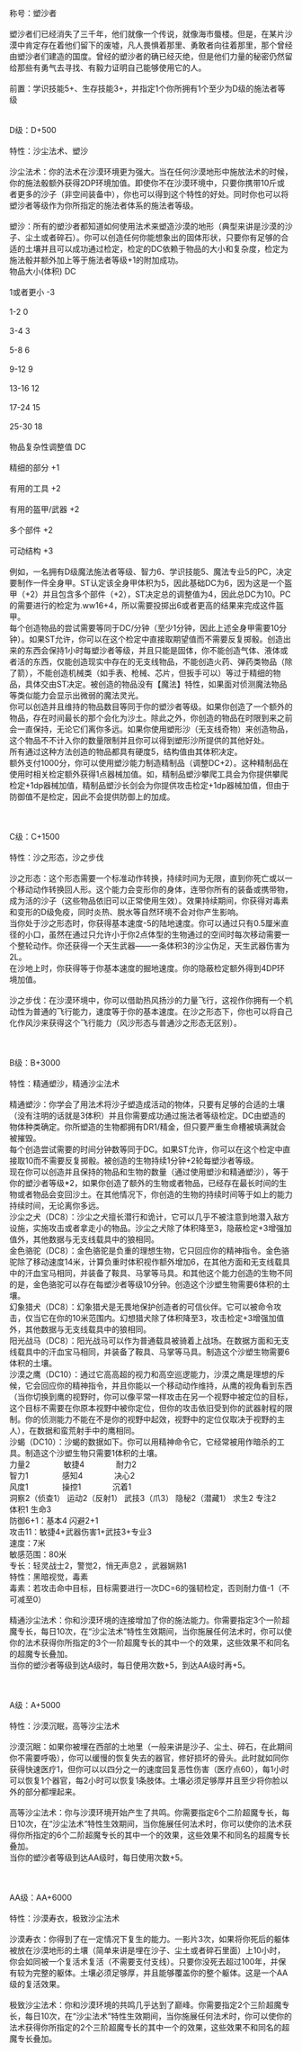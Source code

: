 <title>塑沙者</title>
<meta name="GENERATOR" content="WinCHM">
<meta http-equiv="Content-Type" content="text/html; charset=gb2312">
<br>称号：塑沙者
<br>
<br>塑沙者们已经消失了三千年，他们就像一个传说，就像海市蜃楼。但是，在某片沙漠中肯定存在着他们留下的废墟，凡人畏惧着那里、勇敢者向往着那里，那个曾经由塑沙者们建造的国度。曾经的塑沙者的确已经灭绝，但是他们力量的秘密仍然留给那些有勇气去寻找、有毅力证明自己能够使用它的人。
<br>
<br>前置：学识技能5+、生存技能3+，并指定1个你所拥有1个至少为D级的施法者等级
<br>
<br>
<br>D级：D+500
<br>
<br>特性：沙尘法术、塑沙
<br>
<br>沙尘法术：你的法术在沙漠环境更为强大。当在任何沙漠地形中施放法术的时候，你的施法骰额外获得2DP环境加值。即使你不在沙漠环境中，只要你携带10斤或者更多的沙子（非空间装备中），你也可以得到这个特性的好处。同时你也可以将塑沙者等级作为你所指定的施法者体系的施法者等级。
<br>
<br>塑沙：所有的塑沙者都知道如何使用法术来塑造沙漠的地形（典型来讲是沙漠的沙子、尘土或者碎石）。你可以创造任何你能想象出的固体形状，只要你有足够的合适的土壤并且可以成功通过检定，检定的DC依赖于物品的大小和复杂度，检定为施法骰并额外加上等于施法者等级+1的附加成功。
<br>物品大小(体积)  DC
<br>
<br>1或者更小       -3
<br>
<br>1-2              0
<br>
<br>3-4              3
<br>
<br>5-8              6
<br>
<br>9-12             9
<br>
<br>13-16            12
<br>
<br>17-24            15
<br>
<br>25-30            18
<br>
<br>物品复杂性调整值    DC
<br>
<br>精细的部分          +1
<br>
<br>有用的工具          +2
<br>
<br>有用的盔甲/武器     +2
<br>
<br>多个部件            +2
<br>
<br>可动结构            +3
<br>
<br>例如，一名拥有D级魔法施法者等级、智力6、学识技能5、魔法专业5的PC，决定要制作一件全身甲。ST认定该全身甲体积为5，因此基础DC为6，因为这是一个盔甲（+2）并且包含多个部件（+2），ST决定总的调整值为4，因此总DC为10。PC的需要进行的检定为.ww16+4，所以需要投掷出6或者更高的结果来完成这件盔甲。
<br>每个创造物品的尝试需要等同于DC/分钟（至少1分钟，因此上述全身甲需要10分钟）。如果ST允许，你可以在这个检定中直接取期望值而不需要反复掷骰。创造出来的东西会保持1小时每塑沙者等级，并且只能是固体，你不能创造气体、液体或者活的东西，仅能创造现实中存在的无支线物品，不能创造火药、弹药类物品（除了箭），不能创造机械类（如手表、枪械、芯片，但扳手可以）等过于精细的物品，具体交由ST决定。被创造的物品没有【魔法】特性，如果面对侦测魔法物品等类似能力会显示出微弱的魔法灵光。
<br>你可以创造并且维持的物品数目等同于你的塑沙者等级。如果你创造了一个额外的物品，存在时间最长的那个会化为沙土。除此之外，你创造的物品在时限到来之前会一直保持，无论它们离你多远。如果你使用塑形沙（无支线奇物）来创造物品，这个物品不不计入你的数量限制并且你可以得到塑形沙所提供的其他好处。
<br>所有通过这种方法创造的物品都具有硬度5，结构值由其体积决定。
<br>额外支付1000分，你可以使用塑沙能力制造精制品（调整DC+2）。这种精制品在使用时相关检定额外获得1点器械加值。如，精制品塑沙攀爬工具会为你提供攀爬检定+1dp器械加值，精制品塑沙长剑会为你提供攻击检定+1dp器械加值，但由于防御值不是检定，因此不会提供防御上的加成。
<br>
<br>
<br>
<br>C级：C+1500
<br>
<br>特性：沙之形态，沙之步伐
<br>
<br>沙之形态：这个形态需要一个标准动作转换，持续时间为无限，直到你死亡或以一个移动动作转换回人形。这个能力会变形你的身体，连带你所有的装备或携带物，成为活的沙子（这些物品依旧可以正常使用生效）。效果持续期间，你获得对毒素和变形的D级免疫，同时炎热、脱水等自然环境不会对你产生影响。
<br>当你处于沙之形态时，你获得基本速度-5的陆地速度。你可以通过只有0.5厘米直径的小口，虽然在通过只允许小于你2点体型的生物通过的空间时每次移动需要一个整轮动作。你还获得一个天生武器——一条体积3的沙尘伪足，天生武器伤害为2L。
<br>在沙地上时，你获得等于你基本速度的掘地速度。你的隐蔽检定额外得到4DP环境加值。
<br>
<br>沙之步伐：在沙漠环境中，你可以借助热风扬沙的力量飞行，这视作你拥有一个机动性为普通的飞行能力，速度等于你的基本速度。在沙之形态下，你也可以将自己化作风沙来获得这个飞行能力（风沙形态与普通沙之形态无区别）。
<br>
<br>
<br>
<br>B级：B+3000
<br>
<br>特性：精通塑沙，精通沙尘法术
<br>
<br>精通塑沙：你学会了用法术将沙子塑造成活动的物体，只要有足够的合适的土壤（没有注明的话就是3体积）并且你需要成功通过施法者等级检定。DC由塑造的物体种类确定。你所塑造的生物都拥有DR1/精金，但只要严重生命槽被填满就会被摧毁。
<br>每个创造尝试需要的时间分钟数等同于DC。如果ST允许，你可以在这个检定中直接取10而不需要反复掷骰。被创造的生物持续1分钟+2轮每塑沙者等级。
<br>现在你可以创造并且保持的物品和生物的数量（通过使用塑沙和精通塑沙），等于你的塑沙者等级*2，如果你创造了额外的生物或者物品，已经存在最长时间的生物或者物品会变回沙土。在其他情况下，你创造的生物的持续时间等于如上的能力持续时间，无论离你多远。
<br>沙尘之犬（DC8）：沙尘之犬擅长潜行和诡计，它可以几乎不被注意到地潜入敌方设施，实施攻击或者拿走小的物品。沙尘之犬除了体积降至3，隐蔽检定+3增强加值外，其他数据与无支线载具中的狼相同。
<br>金色骆驼（DC8）：金色骆驼是负重的理想生物，它只回应你的精神指令。金色骆驼除了移动速度14米，计算负重时体积视作额外增加6，在其他方面和无支线载具中的汗血宝马相同，并装备了鞍具、马掌等马具。和其他这个能力创造的生物不同的是，金色骆驼可以存在每塑沙者等级10分钟。创造这个沙塑生物需要6体积的土壤。
<br>幻象猎犬（DC8）：幻象猎犬是无畏地保护创造者的可信伙伴。它可以被命令攻击，仅当它在你的10米范围内。幻想猎犬除了体积降至3，攻击检定+3增强加值外，其他数据与无支线载具中的狼相同。
<br>阳光战马（DC8）：阳光战马可以作为普通载具被骑着上战场。在数据方面和无支线载具中的汗血宝马相同，并装备了鞍具、马掌等马具。制造这个沙塑生物需要6体积的土壤。
<br>沙漠之鹰（DC10）：通过它高高超的视力和高空巡逻能力，沙漠之鹰是理想的斥候，它会回应你的精神指令，并且你能以一个移动动作维持，从鹰的视角看到东西（当你切换到鹰的视野时，你可以像平常一样攻击在另一个视野中被定位的目标，这个目标不需要在你原本视野中被你定位，但你的攻击依旧受到你的武器射程的限制。你的侦测能力不能在不是你的视野中起效，视野中的定位仅取决于视野的主人），在数据和蛮荒射手中的鹰相同。
<br>沙蝎（DC10）：沙蝎的数据如下。你可以用精神命令它，它经常被用作暗杀的工具。制造这个沙塑生物只需要1体积的土壤。
<br>力量2　　　　 敏捷4　　　　耐力2　　 
<br>智力1　　　　 感知4　　　　决心2　　　　　　　　　　　　　　 
<br>风度1　　　　 操控1　　　　沉着1 
<br>洞察2（侦查1） 运动2（反射1） 武技3（爪3） 隐秘2（潜藏1） 求生2 专注2 
<br>体积1 生命3 
<br>防御6+1：基本4 闪避2+1 
<br>攻击11：敏捷4+武器伤害1+武技3+专业3 
<br>速度：7米
<br>敏感范围：80米 
<br>专长：轻灵战士2，警觉2，悄无声息2 ，武器娴熟1 
<br>特性：黑暗视觉，毒素
<br>毒素：若攻击命中目标，目标需要进行一次DC=6的强韧检定，否则耐力值-1（不可减至0）
<br>
<br>精通沙尘法术：你和沙漠环境的连接增加了你的施法能力。你需要指定3个一阶超魔专长，每日10次，在“沙尘法术”特性生效期间，当你施展任何法术时，你可以使你的法术获得你所指定的3个一阶超魔专长的其中一个的效果，这些效果不和同名的超魔专长叠加。
<br>当你的塑沙者等级到达A级时，每日使用次数+5，到达AA级时再+5。
<br>
<br>
<br>
<br>A级：A+5000 
<br>
<br>特性：沙漠沉眠，高等沙尘法术
<br>
<br>沙漠沉眠：如果你被埋在西部的土地里（一般来讲是沙子、尘土、碎石，在此期间你不需要呼吸），你可以缓慢的恢复失去的器官，修好损坏的骨头。此时就如同你获得快速医疗1，但你可以以四分之一的速度回复恶性伤害（医疗点60），每1小时可以恢复1个器官，每2小时可以恢复1条肢体。土壤必须足够厚并且至少将你脸以外的部分都埋起来。
<br>
<br>高等沙尘法术：你与沙漠环境开始产生了共鸣。你需要指定6个二阶超魔专长，每日10次，在“沙尘法术”特性生效期间，当你施展任何法术时，你可以使你的法术获得你所指定的6个二阶超魔专长的其中一个的效果，这些效果不和同名的超魔专长叠加。
<br>当你的塑沙者等级到达AA级时，每日使用次数+5。
<br>
<br>
<br>
<br>AA级：AA+6000
<br>
<br>特性：沙漠寿衣，极致沙尘法术
<br>
<br>沙漠寿衣：你得到了在一定情况下复生的能力。一影片3次，如果将你死后的躯体被放在沙漠地形的土壤（简单来讲是埋在沙子、尘土或者碎石里面）上10小时，你会如同被一个复活术复活（不需要支付支线）。只要你没死去超过100年，并保有较为完整的躯体。土壤必须足够厚，并且能够覆盖你的整个躯体。这是一个AA级的复活效果。
<br>
<br>极致沙尘法术：你和沙漠环境的共鸣几乎达到了巅峰。你需要指定2个三阶超魔专长，每日10次，在“沙尘法术”特性生效期间，当你施展任何法术时，你可以使你的法术获得你所指定的2个三阶超魔专长的其中一个的效果，这些效果不和同名的超魔专长叠加。